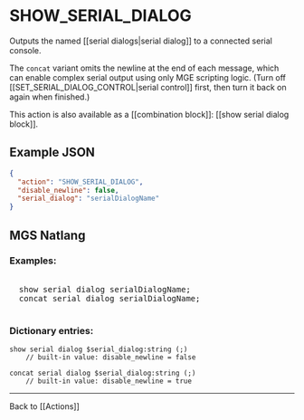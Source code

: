# SHOW_SERIAL_DIALOG

Outputs the named [[serial dialogs|serial dialog]] to a connected serial console.

The `concat` variant omits the newline at the end of each message, which can enable complex serial output using only MGE scripting logic. (Turn off [[SET_SERIAL_DIALOG_CONTROL|serial control]] first, then turn it back on again when finished.)

This action is also available as a [[combination block]]: [[show serial dialog block]].

## Example JSON

```json
{
  "action": "SHOW_SERIAL_DIALOG",
  "disable_newline": false,
  "serial_dialog": "serialDialogName"
}
```

## MGS Natlang

### Examples:

<pre class="HyperMD-codeblock mgs">

  <span class="verb">show</span> <span class="sigil">serial</span> <span class="sigil">dialog</span> <span class="string">serialDialogName</span><span class="terminator">;</span>
  <span class="verb">concat</span> <span class="target">serial</span> <span class="target">dialog</span> <span class="string">serialDialogName</span><span class="terminator">;</span>

</pre>

### Dictionary entries:

```
show serial dialog $serial_dialog:string (;)
	// built-in value: disable_newline = false

concat serial dialog $serial_dialog:string (;)
	// built-in value: disable_newline = true
```

---

Back to [[Actions]]
